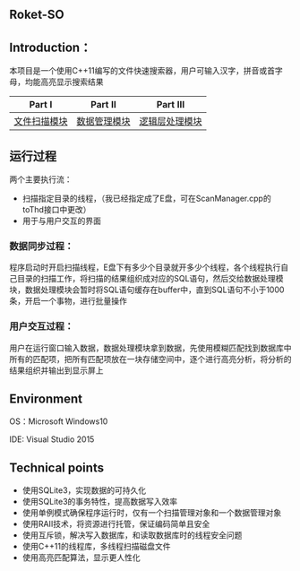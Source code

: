 


## Roket-SO

## Introduction：

本项目是一个使用C++11编写的文件快速搜索器，用户可输入汉字，拼音或首字母，均能高亮显示搜索结果

|Part I| Part II |Part III |
|--|--|--|
| [文件扫描模块](https://github.com/Ran1366/-SO/blob/master/文件扫描.md) |  [数据管理模块](https://github.com/Ran1366/-SO/blob/master/数据管理.md)  |[逻辑层处理模块](https://github.com/Ran1366/-SO/blob/master/逻辑层处理.md)  |  

## 运行过程

两个主要执行流：

 - 扫描指定目录的线程，（我已经指定成了E盘，可在ScanManager.cpp的toThd接口中更改）
 - 用于与用户交互的界面
### 数据同步过程：
程序启动时开启扫描线程，E盘下有多少个目录就开多少个线程，各个线程执行自己目录的扫描工作，将扫描的结果组织成对应的SQL语句，然后交给数据处理模块，数据处理模块会暂时将SQL语句缓存在buffer中，直到SQL语句不小于1000条，开启一个事物，进行批量操作

### 用户交互过程：
用户在运行窗口输入数据，数据处理模块拿到数据，先使用模糊匹配找到数据库中所有的匹配项，把所有匹配项放在一块存储空间中，逐个进行高亮分析，将分析的结果组织并输出到显示屏上



## Environment

OS：Microsoft Windows10

IDE: Visual Studio 2015

## Technical points

 - 使用SQLite3，实现数据的可持久化
 - 使用SQLite3的事务特性，提高数据写入效率
 - 使用单例模式确保程序运行时，仅有一个扫描管理对象和一个数据管理对象
 - 使用RAII技术，将资源进行托管，保证编码简单且安全
 - 使用互斥锁，解决写入数据库，和读取数据库时的线程安全问题
 - 使用C++11的线程库，多线程扫描磁盘文件
 - 使用高亮匹配算法，显示更人性化
